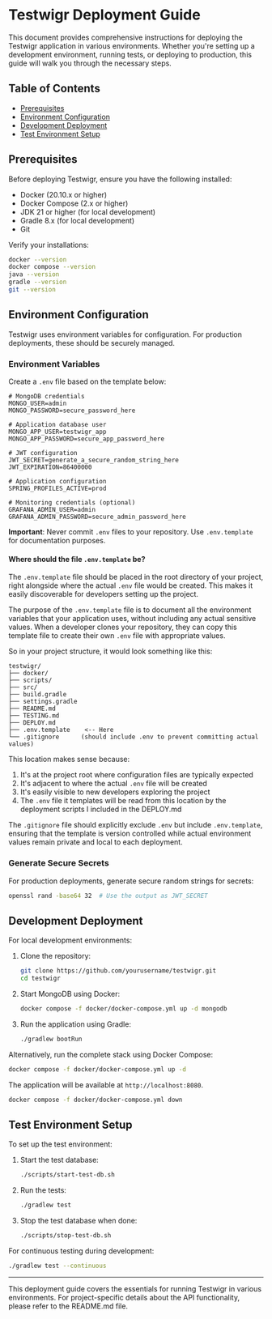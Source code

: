 # Testwigr Deployment Guide

This document provides comprehensive instructions for deploying the Testwigr application in various environments. Whether you're setting up a development environment, running tests, or deploying to production, this guide will walk you through the necessary steps.

## Table of Contents

- [Prerequisites](#prerequisites)
- [Environment Configuration](#environment-configuration)
- [Development Deployment](#development-deployment)
- [Test Environment Setup](#test-environment-setup)

## Prerequisites

Before deploying Testwigr, ensure you have the following installed:

- Docker (20.10.x or higher)
- Docker Compose (2.x or higher)
- JDK 21 or higher (for local development)
- Gradle 8.x (for local development)
- Git

Verify your installations:

```bash
docker --version
docker compose --version
java --version
gradle --version
git --version
```

## Environment Configuration

Testwigr uses environment variables for configuration. For production deployments, these should be securely managed.

### Environment Variables

Create a `.env` file based on the template below:

```config
# MongoDB credentials
MONGO_USER=admin
MONGO_PASSWORD=secure_password_here

# Application database user
MONGO_APP_USER=testwigr_app
MONGO_APP_PASSWORD=secure_app_password_here

# JWT configuration
JWT_SECRET=generate_a_secure_random_string_here
JWT_EXPIRATION=86400000

# Application configuration
SPRING_PROFILES_ACTIVE=prod

# Monitoring credentials (optional)
GRAFANA_ADMIN_USER=admin
GRAFANA_ADMIN_PASSWORD=secure_admin_password_here
```

**Important**: Never commit `.env` files to your repository. Use `.env.template` for documentation purposes.

#### Where should the file `.env.template` be?

The `.env.template` file should be placed in the root directory of your project, right alongside where the actual `.env` file would be created. This makes it easily discoverable for developers setting up the project.

The purpose of the `.env.template` file is to document all the environment variables that your application uses, without including any actual sensitive values. When a developer clones your repository, they can copy this template file to create their own `.env` file with appropriate values.

So in your project structure, it would look something like this:

```plaintext
testwigr/
├── docker/
├── scripts/
├── src/
├── build.gradle
├── settings.gradle
├── README.md
├── TESTING.md
├── DEPLOY.md
├── .env.template    <-- Here
└── .gitignore      (should include .env to prevent committing actual values)
```

This location makes sense because:

1. It's at the project root where configuration files are typically expected
2. It's adjacent to where the actual `.env` file will be created
3. It's easily visible to new developers exploring the project
4. The `.env` file it templates will be read from this location by the deployment scripts I included in the DEPLOY.md

The `.gitignore` file should explicitly exclude `.env` but include `.env.template`, ensuring that the template is version controlled while actual environment values remain private and local to each deployment.

### Generate Secure Secrets

For production deployments, generate secure random strings for secrets:

```bash
openssl rand -base64 32  # Use the output as JWT_SECRET
```

## Development Deployment

For local development environments:

1. Clone the repository:

   ```bash
   git clone https://github.com/yourusername/testwigr.git
   cd testwigr
   ```

2. Start MongoDB using Docker:

   ```bash
   docker compose -f docker/docker-compose.yml up -d mongodb
   ```

3. Run the application using Gradle:

   ```bash
   ./gradlew bootRun
   ```

Alternatively, run the complete stack using Docker Compose:

```bash
docker compose -f docker/docker-compose.yml up -d
```

The application will be available at `http://localhost:8080`.

```bash
docker compose -f docker/docker-compose.yml down
```

## Test Environment Setup

To set up the test environment:

1. Start the test database:

   ```bash
   ./scripts/start-test-db.sh
   ```

2. Run the tests:

   ```bash
   ./gradlew test
   ```

3. Stop the test database when done:

   ```bash
   ./scripts/stop-test-db.sh
   ```

For continuous testing during development:

```bash
./gradlew test --continuous
```

---

This deployment guide covers the essentials for running Testwigr in various environments. For project-specific details about the API functionality, please refer to the README.md file.
